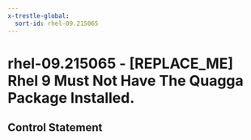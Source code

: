 ```yaml
---
x-trestle-global:
  sort-id: rhel-09.215065
---
```


# rhel-09.215065 - \[REPLACE_ME\] Rhel 9 Must Not Have The Quagga Package Installed.

## Control Statement
